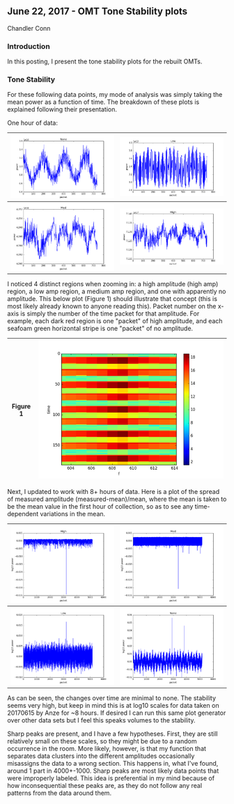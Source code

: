 ## June 22, 2017 - OMT Tone Stability plots
Chandler Conn

### Introduction

In this posting, I present the tone stability plots for the rebuilt OMTs.

### Tone Stability

For these following data points, my mode of analysis was simply taking the mean power as a function of time. The breakdown of these plots is explained following their presentation.

One hour of data:

|![alt-text](../20170622_ToneStability_and_Acrylic/ccno.png)|![alt-text](../20170622_ToneStability_and_Acrylic/cclow.png)|
|----|----|
|![alt-text](../20170622_ToneStability_and_Acrylic/ccmed.png)|![alt-text](../20170622_ToneStability_and_Acrylic/cchigh.png)|

I noticed 4 distinct regions when zooming in: a high amplitude (high amp) region, a low amp region, a medium amp region, and one with apparently no amplitude. This below plot (Figure 1) should illustrate that concept (this is most likely already known to anyone reading this).
Packet number on the x-axis is simply the number of the time packet for that amplitude. For example, each dark red region is one "packet" of high amplitude, and each seafoam green horizontal stripe is one "packet" of no amplitude.

|Figure 1|![alt-text](../20170622_ToneStability_and_Acrylic/zoom.png)|
|:---:|:---:|


Next, I updated to work with 8+ hours of data. Here is a plot of the spread of measured amplitude (measured-mean)/mean, where the mean is taken to be the mean value in the first hour of collection, so as to see any time-dependent variations in the mean.

|![alt-text](../20170622_ToneStability_and_Acrylic/high_diffmean.png)|![alt-text](../20170622_ToneStability_and_Acrylic/med_diffmean.png)|
|:---:|:---:|
|![alt-text](../20170622_ToneStability_and_Acrylic/low_diffmean.png)|![alt-text](../20170622_ToneStability_and_Acrylic/no_diffmean.png)|

As can be seen, the changes over time are minimal to none. The stability seems very high, but keep in mind this is at log10 scales for data taken on 20170615 by Anze for ~8 hours. If desired I can run this same plot generator over other data sets but I feel this speaks volumes to the stability.

Sharp peaks are present, and I have a few hypotheses. First, they are still relatively small on these scales, so they might be due to a random occurrence in the room. More likely, however, is that my function that separates data clusters into the different amplitudes occasionally misassigns the data to a wrong section. This happens in, what I've found, around 1 part in 4000+-1000. Sharp peaks are most likely data points that were improperly labeled. This idea is preferential in my mind because of how inconsequential these peaks are, as they do not follow any real patterns from the data around them.

